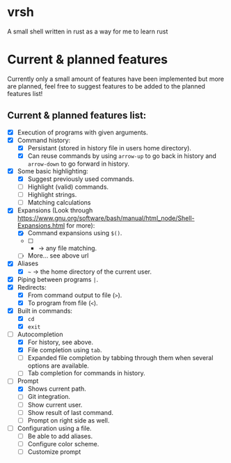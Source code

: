 # vrsh
A small shell written in rust as a way for me to learn rust

# Current & planned features
Currently only a small amount of features have been implemented but more are planned, feel free to suggest features to be added to the planned features list!

## Current & planned features list:
 - [x] Execution of programs with given arguments.
 - [x] Command history:
   - [x] Persistant (stored in history file in users home directory).
   - [x] Can reuse commands by using `arrow-up` to go back in history and `arrow-down` to go forward in history.
 - [x] Some basic highlighting:
   - [x] Suggest previously used commands.
   - [ ] Highlight (valid) commands.
   - [ ] Highlight strings.
   - [ ] Matching calculations
 - [x] Expansions (Look through https://www.gnu.org/software/bash/manual/html_node/Shell-Expansions.html for more):
   - [x] Command expansions using `$()`.
   - [ ] * -> any file matching. 
   - [ ] More... see above url
 - [x] Aliases
   - [x] `~` -> the home directory of the current user.
 - [x] Piping between programs `|`.
 - [x] Redirects:
   - [x] From command output to file (`>`).
   - [x] To program from file (`<`).
 - [x] Built in commands:
   - [x] `cd`
   - [x] `exit`
 - [ ] Autocompletion
   - [x] For history, see above.
   - [x] File completion using `tab`.
   - [ ] Expanded file completion by tabbing through them when several options are available.
   - [ ] Tab completion for commands in history.
 - [ ] Prompt
   - [x] Shows current path.
   - [ ] Git integration.
   - [ ] Show current user.
   - [ ] Show result of last command.
   - [ ] Prompt on right side as well.
 - [ ] Configuration using a file.
   - [ ] Be able to add aliases.
   - [ ] Configure color scheme.
   - [ ] Customize prompt
